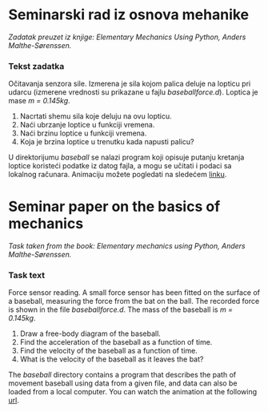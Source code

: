 # Seminarski rad iz osnova mehanike

_Zadatak preuzet iz knjige: Elementary Mechanics Using Python, Anders Malthe-Sørenssen._

### Tekst zadatka

Očitavanja senzora sile. Izmerena je sila kojom palica deluje na lopticu pri udarcu (izmerene vrednosti
su prikazane u fajlu _baseballforce.d_). Loptica je mase _m = 0.145kg_.

1. Nacrtati shemu sila koje deluju na ovu lopticu.
2. Naći ubrzanje loptice u funkciji vremena.
3. Naći brzinu loptice u funkciji vremena.
4. Koja je brzina loptice u trenutku kada napusti palicu?

U direktorijumu _baseball_ se nalazi program koji opisuje putanju kretanja
loptice koristeći podatke iz datog fajla, a mogu se učitati i podaci sa lokalnog računara.
Animaciju možete pogledati na sledećem [linku](http://alas.math.rs/~mi19168/baseball).


# Seminar paper on the basics of mechanics

_Task taken from the book: Elementary mechanics using Python, Anders Malthe-Sørenssen._

### Task text

Force sensor reading. A small force sensor has been fitted on the surface of a
baseball, measuring the force from the bat on the ball. 
The recorded force is shown in the file _baseballforce.d_. 
The mass of the baseball is _m = 0.145kg_.

1. Draw a free-body diagram of the baseball.
2. Find the acceleration of the baseball as a function of time.
3. Find the velocity of the baseball as a function of time.
4. What is the velocity of the baseball as it leaves the bat?

The _baseball_ directory contains a program that describes the path of movement
baseball using data from a given file, and data can also be loaded from a local computer. 
You can watch the animation at the following [url](http://alas.math.rs/~mi19168/baseball).